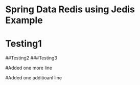 # Spring Data Redis using Jedis Example

# Testing1
##Testing2
###Testing3

#Added one more line

#Added one additioanl line